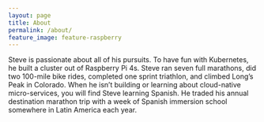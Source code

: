 ```yaml
---
layout: page
title: About
permalink: /about/
feature_image: feature-raspberry
---
```


Steve is passionate about all of his pursuits. To have fun with Kubernetes, he built a cluster out of Raspberry Pi 4s. Steve ran seven full marathons, did two 100-mile bike rides, completed one sprint triathlon, and climbed Long’s Peak in Colorado. When he isn’t building or learning about cloud-native micro-services, you will find Steve learning Spanish. He traded his annual destination marathon trip with a week of Spanish immersion school somewhere in Latin America each year.

